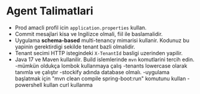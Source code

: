 # Agent Talimatlari

- Prod amacli profil icin `application.properties` kullan.
- Commit mesajlari kisa ve Ingilizce olmali, fiil ile baslamalidir.
- Uygulama **schema-based** multi-tenancy mimarisi kullanir. Kodunuz bu yapinin gerektirdigi sekilde tenant bazli olmalidir.
- Tenant secimi HTTP istegindeki `X-TenantId` basligi uzerinden yapilir.
- Java 17 ve Maven kullanilir. Build islemlerinde `mvn` komutlarini tercih edin.
-mümkün oldukça lombok kullanmaya çalış
-tenants lowercase olarak tanımla ve çalıştır
-stockify adında database olmalı.
-uygulama başlatmak için "mvn clean compile spring-boot:run" komutunu kullan
-powershell kullan curl kullanma











